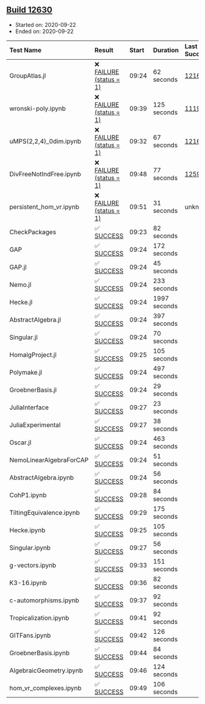 ## [Build 12630](https://oscarci.mathematik.uni-kl.de/job/oscar/12630/)

* Started on: 2020-09-22
* Ended on: 2020-09-22

| Test Name    | Result | Start | Duration | Last Success | First Failure |
|:-------------|:-------|:------|:---------|:-------------|:--------------|
| GroupAtlas.jl | ❌ [FAILURE (status = 1)](https://oscarci.mathematik.uni-kl.de/job/oscar/12630/artifact/logs/build-12630/GroupAtlas.jl.log) | 09:24 | 62 seconds | [12167](https://oscarci.mathematik.uni-kl.de/job/oscar/12167/) | [12168](https://oscarci.mathematik.uni-kl.de/job/oscar/12168/) |
| wronski-poly.ipynb | ❌ [FAILURE (status = 1)](https://oscarci.mathematik.uni-kl.de/job/oscar/12630/artifact/logs/build-12630/wronski-poly.ipynb.log) | 09:39 | 125 seconds | [11192](https://oscarci.mathematik.uni-kl.de/job/oscar/11192/) | [11193](https://oscarci.mathematik.uni-kl.de/job/oscar/11193/) |
| uMPS(2,2,4)_0dim.ipynb | ❌ [FAILURE (status = 1)](https://oscarci.mathematik.uni-kl.de/job/oscar/12630/artifact/logs/build-12630/uMPS-2-2-4-_0dim.ipynb.log) | 09:32 | 67 seconds | [12167](https://oscarci.mathematik.uni-kl.de/job/oscar/12167/) | [12168](https://oscarci.mathematik.uni-kl.de/job/oscar/12168/) |
| DivFreeNotIndFree.ipynb | ❌ [FAILURE (status = 1)](https://oscarci.mathematik.uni-kl.de/job/oscar/12630/artifact/logs/build-12630/DivFreeNotIndFree.ipynb.log) | 09:48 | 77 seconds | [12594](https://oscarci.mathematik.uni-kl.de/job/oscar/12594/) | [12595](https://oscarci.mathematik.uni-kl.de/job/oscar/12595/) |
| persistent_hom_vr.ipynb | ❌ [FAILURE (status = 1)](https://oscarci.mathematik.uni-kl.de/job/oscar/12630/artifact/logs/build-12630/persistent_hom_vr.ipynb.log) | 09:51 | 31 seconds | unknown | unknown |
| CheckPackages | ✅ [SUCCESS](https://oscarci.mathematik.uni-kl.de/job/oscar/12630/artifact/logs/build-12630/CheckPackages.log) | 09:23 | 82 seconds |  |  |
| GAP | ✅ [SUCCESS](https://oscarci.mathematik.uni-kl.de/job/oscar/12630/artifact/logs/build-12630/GAP.log) | 09:24 | 172 seconds |  |  |
| GAP.jl | ✅ [SUCCESS](https://oscarci.mathematik.uni-kl.de/job/oscar/12630/artifact/logs/build-12630/GAP.jl.log) | 09:24 | 45 seconds |  |  |
| Nemo.jl | ✅ [SUCCESS](https://oscarci.mathematik.uni-kl.de/job/oscar/12630/artifact/logs/build-12630/Nemo.jl.log) | 09:24 | 233 seconds |  |  |
| Hecke.jl | ✅ [SUCCESS](https://oscarci.mathematik.uni-kl.de/job/oscar/12630/artifact/logs/build-12630/Hecke.jl.log) | 09:24 | 1997 seconds |  |  |
| AbstractAlgebra.jl | ✅ [SUCCESS](https://oscarci.mathematik.uni-kl.de/job/oscar/12630/artifact/logs/build-12630/AbstractAlgebra.jl.log) | 09:24 | 397 seconds |  |  |
| Singular.jl | ✅ [SUCCESS](https://oscarci.mathematik.uni-kl.de/job/oscar/12630/artifact/logs/build-12630/Singular.jl.log) | 09:24 | 70 seconds |  |  |
| HomalgProject.jl | ✅ [SUCCESS](https://oscarci.mathematik.uni-kl.de/job/oscar/12630/artifact/logs/build-12630/HomalgProject.jl.log) | 09:25 | 105 seconds |  |  |
| Polymake.jl | ✅ [SUCCESS](https://oscarci.mathematik.uni-kl.de/job/oscar/12630/artifact/logs/build-12630/Polymake.jl.log) | 09:24 | 497 seconds |  |  |
| GroebnerBasis.jl | ✅ [SUCCESS](https://oscarci.mathematik.uni-kl.de/job/oscar/12630/artifact/logs/build-12630/GroebnerBasis.jl.log) | 09:24 | 29 seconds |  |  |
| JuliaInterface | ✅ [SUCCESS](https://oscarci.mathematik.uni-kl.de/job/oscar/12630/artifact/logs/build-12630/JuliaInterface.log) | 09:27 | 23 seconds |  |  |
| JuliaExperimental | ✅ [SUCCESS](https://oscarci.mathematik.uni-kl.de/job/oscar/12630/artifact/logs/build-12630/JuliaExperimental.log) | 09:27 | 38 seconds |  |  |
| Oscar.jl | ✅ [SUCCESS](https://oscarci.mathematik.uni-kl.de/job/oscar/12630/artifact/logs/build-12630/Oscar.jl.log) | 09:24 | 463 seconds |  |  |
| NemoLinearAlgebraForCAP | ✅ [SUCCESS](https://oscarci.mathematik.uni-kl.de/job/oscar/12630/artifact/logs/build-12630/NemoLinearAlgebraForCAP.log) | 09:24 | 51 seconds |  |  |
| AbstractAlgebra.ipynb | ✅ [SUCCESS](https://oscarci.mathematik.uni-kl.de/job/oscar/12630/artifact/logs/build-12630/AbstractAlgebra.ipynb.log) | 09:24 | 56 seconds |  |  |
| CohP1.ipynb | ✅ [SUCCESS](https://oscarci.mathematik.uni-kl.de/job/oscar/12630/artifact/logs/build-12630/CohP1.ipynb.log) | 09:28 | 84 seconds |  |  |
| TiltingEquivalence.ipynb | ✅ [SUCCESS](https://oscarci.mathematik.uni-kl.de/job/oscar/12630/artifact/logs/build-12630/TiltingEquivalence.ipynb.log) | 09:29 | 175 seconds |  |  |
| Hecke.ipynb | ✅ [SUCCESS](https://oscarci.mathematik.uni-kl.de/job/oscar/12630/artifact/logs/build-12630/Hecke.ipynb.log) | 09:25 | 105 seconds |  |  |
| Singular.ipynb | ✅ [SUCCESS](https://oscarci.mathematik.uni-kl.de/job/oscar/12630/artifact/logs/build-12630/Singular.ipynb.log) | 09:27 | 56 seconds |  |  |
| g-vectors.ipynb | ✅ [SUCCESS](https://oscarci.mathematik.uni-kl.de/job/oscar/12630/artifact/logs/build-12630/g-vectors.ipynb.log) | 09:33 | 151 seconds |  |  |
| K3-16.ipynb | ✅ [SUCCESS](https://oscarci.mathematik.uni-kl.de/job/oscar/12630/artifact/logs/build-12630/K3-16.ipynb.log) | 09:36 | 82 seconds |  |  |
| c-automorphisms.ipynb | ✅ [SUCCESS](https://oscarci.mathematik.uni-kl.de/job/oscar/12630/artifact/logs/build-12630/c-automorphisms.ipynb.log) | 09:37 | 92 seconds |  |  |
| Tropicalization.ipynb | ✅ [SUCCESS](https://oscarci.mathematik.uni-kl.de/job/oscar/12630/artifact/logs/build-12630/Tropicalization.ipynb.log) | 09:41 | 92 seconds |  |  |
| GITFans.ipynb | ✅ [SUCCESS](https://oscarci.mathematik.uni-kl.de/job/oscar/12630/artifact/logs/build-12630/GITFans.ipynb.log) | 09:42 | 126 seconds |  |  |
| GroebnerBasis.ipynb | ✅ [SUCCESS](https://oscarci.mathematik.uni-kl.de/job/oscar/12630/artifact/logs/build-12630/GroebnerBasis.ipynb.log) | 09:44 | 84 seconds |  |  |
| AlgebraicGeometry.ipynb | ✅ [SUCCESS](https://oscarci.mathematik.uni-kl.de/job/oscar/12630/artifact/logs/build-12630/AlgebraicGeometry.ipynb.log) | 09:46 | 124 seconds |  |  |
| hom_vr_complexes.ipynb | ✅ [SUCCESS](https://oscarci.mathematik.uni-kl.de/job/oscar/12630/artifact/logs/build-12630/hom_vr_complexes.ipynb.log) | 09:49 | 106 seconds |  |  |

